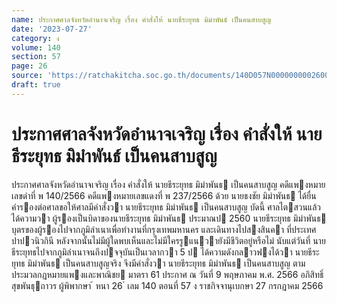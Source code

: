 ```yaml
---
name: ประกาศศาลจังหวัดอำนาจเจริญ เรื่อง คำสั่งให้ นายธีระยุทธ มิมำพันธ์ เป็นคนสาบสูญ
date: '2023-07-27'
category: ง
volume: 140
section: 57
page: 26
source: 'https://ratchakitcha.soc.go.th/documents/140D057N0000000002600.pdf'
draft: true
---
```


# ประกาศศาลจังหวัดอำนาจเจริญ เรื่อง คำสั่งให้ นายธีระยุทธ มิมำพันธ์ เป็นคนสาบสูญ

ประกาศศาลจังหวัดอํานาจเจริญ เรื่อง คําสั่งให้ นายธีระยุทธ มิมําพันธ เป็นคนสาบสูญ คดีแพงหมายเลขดําที่ พ 140/2566 คดีแพงหมายเลขแดงที่ พ 237/2566 ด้วย นายธงชัย มิมําพันธ ได้ยื่นคํารองต่อศาลขอให้ศาลมีคําสั่งวา นายธีระยุทธ มิมําพันธ เป็นคนสาบสูญ บัดนี้ ศาลไตสวนแล้วได้ความวา ผู้รองเป็นบิดาของนายธีระยุทธ มิมําพันธ ประมาณป 2560 นายธีระยุทธ มิมําพันธ บุตรของผู้รองไปจากภูมิลําเนาเพื่อทํางานที่กรุงเทพมหานคร และเดินทางไปสงสินคา ที่ประเทศปาปวนิวกินี หลังจากนั้นไม่มีผู้ใดพบเห็นและไม่มีใครรูแนวายังมีชีวิตอยู่หรือไม่ นับแต่วันที่ นายธีระยุทธไปจากภูมิลําเนาจนถึงปจจุบันเป็นเวลากวา 5 ป ได้ความดังกลาวฟงได้วา นายธีระยุทธ มิมําพันธ เป็นคนสาบสูญจริง จึงมีคําสั่งวา นายธีระยุทธ มิมําพันธ เป็นคนสาบสูญ ตามประมวลกฎหมายแพงและพาณิชย มาตรา 61 ประกาศ ณ วันที่ 9 พฤษภาคม พ.ศ. 2566 อภิสิทธิ์ สุขพันธุถาวร ผู้พิพากษา ้ หนา 26 ่ เลม 140 ตอนที่ 57 ง ราชกิจจานุเบกษา 27 กรกฎาคม 2566
